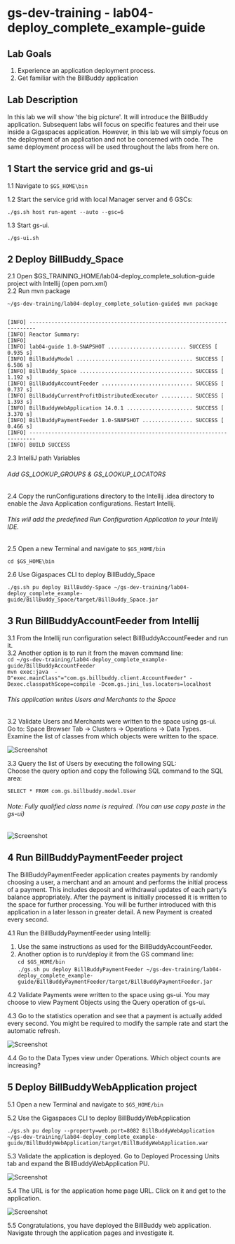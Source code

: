 # gs-dev-training - lab04-deploy_complete_example-guide

## Lab Goals

1. Experience an application deployment process. <br />
2. Get familiar with the BillBuddy application <br />

## Lab Description
In this lab we will show 'the big picture'. It will introduce the BillBuddy application. Subsequent labs will focus on specific features and their use inside a Gigaspaces application. However, in this lab we will simply focus on the deployment of an application and not be concerned with code. The same deployment process will be used throughout the labs from here on. 

## 1	Start the service grid and gs-ui 

1.1 Navigate to `$GS_HOME\bin` <br />
        
1.2 Start the service grid with local Manager server and 6 GSCs:

    ./gs.sh host run-agent --auto --gsc=6
    
1.3 Start gs-ui.

    ./gs-ui.sh
    
## 2	Deploy BillBuddy_Space
    
2.1 Open $GS_TRAINING_HOME/lab04-deploy_complete_solution-guide project with Intellij (open pom.xml) <br />
2.2 Run mvn package <br />

    ~/gs-dev-training/lab04-deploy_complete_solution-guide$ mvn package
    
    
    [INFO] ------------------------------------------------------------------------
    [INFO] Reactor Summary:
    [INFO] 
    [INFO] lab04-guide 1.0-SNAPSHOT ......................... SUCCESS [  0.935 s]
    [INFO] BillBuddyModel ..................................... SUCCESS [  6.586 s]
    [INFO] BillBuddy_Space .................................... SUCCESS [  1.192 s]
    [INFO] BillBuddyAccountFeeder ............................. SUCCESS [  0.737 s]
    [INFO] BillBuddyCurrentProfitDistributedExecutor .......... SUCCESS [  1.393 s]
    [INFO] BillBuddyWebApplication 14.0.1 ..................... SUCCESS [  3.370 s]
    [INFO] BillBuddyPaymentFeeder 1.0-SNAPSHOT ................ SUCCESS [  0.466 s]
    [INFO] ------------------------------------------------------------------------
    [INFO] BUILD SUCCESS

2.3 IntelliJ path Variables

###### Add GS_LOOKUP_GROUPS & GS_LOOKUP_LOCATORS

2.4 Copy the runConfigurations directory to the Intellij .idea directory to enable the Java Application configurations. Restart Intellij.

###### This will add the predefined Run Configuration Application to your Intellij IDE.

2.5 Open a new Terminal and navigate to `$GS_HOME/bin` <br />

    cd $GS_HOME\bin
           
2.6 Use Gigaspaces CLI to deploy BillBuddy_Space
 
    ./gs.sh pu deploy BillBuddy-Space ~/gs-dev-training/lab04-deploy_complete_example-guide/BillBuddy_Space/target/BillBuddy_Space.jar 

## 3	Run BillBuddyAccountFeeder from Intellij

3.1 From the Intellij run configuration select BillBuddyAccountFeeder and run it.<br>
3.2 Another option is to run it from the maven command line:<br>
    `cd ~/gs-dev-training/lab04-deploy_complete_example-guide/BillBuddyAccountFeeder`<br>
    `mvn exec:java  -D"exec.mainClass"="com.gs.billbuddy.client.AccountFeeder" -Dexec.classpathScope=compile -Dcom.gs.jini_lus.locators=localhost`<br>

###### This application writes Users and Merchants to the Space
 
3.2 Validate Users and Merchants were written to the space using gs-ui. <br />
 Go to: Space Browser Tab -> Clusters -> Operations -> Data Types. <br />
 Examine the list of classes from which objects were written to the space.
 
![Screenshot](./Pictures/Picture1.png)

3.3 Query the list of Users by executing the following SQL: <br />
Choose the query option and copy the following SQL command to the SQL area: <br />

    SELECT * FROM com.gs.billbuddy.model.User
    
###### Note: Fully qualified class name is required. (You can use copy paste in the gs-ui)

![Screenshot](./Pictures/Picture2.png)

## 4	Run BillBuddyPaymentFeeder project
The BillBuddyPaymentFeeder application creates payments by randomly choosing a user, 
a merchant and an amount and performs the initial process of a payment. 
This includes deposit and withdrawal updates of each party’s balance appropriately. 
After the payment is initially processed it is written to the space for further processing. 
You will be further introduced with this application in a later lesson in greater detail. 
A new Payment is created every second.
 
4.1 Run the BillBuddyPaymentFeeder using Intellij: 
1.   Use the same instructions as used for the BillBuddyAccountFeeder.
2.   Another option is to run/deploy it from the GS command line:<br>
    `cd $GS_HOME/bin`<br>
    `./gs.sh pu deploy BillBuddyPaymentFeeder ~/gs-dev-training/lab04-deploy_complete_example-guide/BillBuddyPaymentFeeder/target/BillBuddyPaymentFeeder.jar`<br>

4.2 Validate Payments were written to the space using gs-ui. 
You may choose to view Payment Objects using the Query operation of gs-ui.
 
4.3 Go to the statistics operation and see that a payment is actually added every second.
You might be required to modify the sample rate and start the automatic refresh.

![Screenshot](./Pictures/Picture3.png)

4.4 Go to the Data Types view under Operations. Which object counts are increasing?

## 5 Deploy BillBuddyWebApplication project

5.1 Open a new Terminal and navigate to `$GS_HOME/bin`

5.2 Use the Gigaspaces CLI to deploy BillBuddyWebApplication
 
    ./gs.sh pu deploy --property=web.port=8082 BillBuddyWebApplication ~/gs-dev-training/lab04-deploy_complete_example-guide/BillBuddyWebApplication/target/BillBuddyWebApplication.war

5.3 Validate the application is deployed. 
Go to Deployed Processing Units tab and expand the BillBuddyWebApplication PU.

![Screenshot](./Pictures/Picture4.png)

5.4 The URL is for the application home page URL. 
Click on it and get to the application. 

![Screenshot](./Pictures/Picture5.png)

5.5 Congratulations, you have deployed the BillBuddy web application. 
Navigate through the application pages and investigate it.
